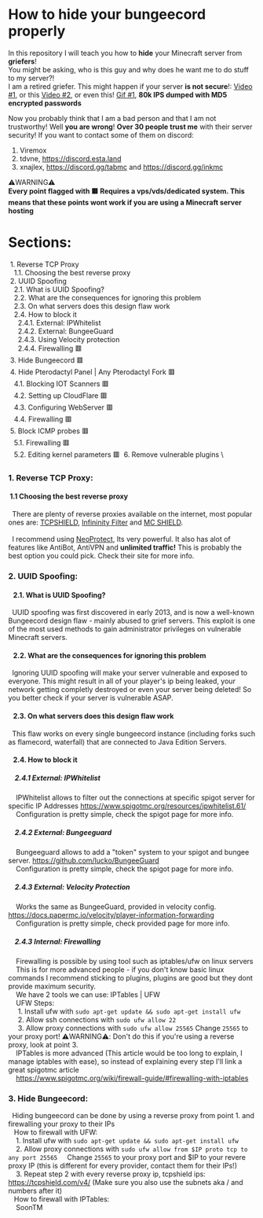 # How to hide your bungeecord properly

In this repository I will teach you how to **hide** your Minecraft server from **griefers**!\
You might be asking, who is this guy and why does he want me to do stuff to my server?!\
I am a retired griefer. This might happen if your server **is not secure**!: [Video #1](https://www.youtube.com/watch?v=-_N-j7jamjQ&), or this [Video #2](https://www.youtube.com/watch?v=ricF53F6fDE&t=118s), or even this! [Gif #1](https://cdn.discordapp.com/attachments/929111080276467723/989227429828653066/80k.mp4), **80k IPS dumped with MD5 encrypted passwords** 

Now you probably think that I am a bad person and that I am not trustworthy! Well **you are wrong**! **Over 30 people trust me** with their server security! If you want to contact some of them on discord: 
1. Viremox
2. tdvne, https://discord.esta.land
3. xnajlex, https://discord.gg/tabmc and https://discord.gg/inkmc

⚠️WARNING⚠️\
**Every point flagged with 🟥 Requires a vps/vds/dedicated system. This means that these points wont work if you are using a Minecraft server hosting**

<!--- Idk how to use markdown dont hate me please :) -->
# Sections:

&nbsp;1. Reverse TCP Proxy\
&nbsp;&nbsp;&nbsp;1.1. Choosing the best reverse proxy\
&nbsp;2. UUID Spoofing\
&nbsp;&nbsp;&nbsp;2.1. What is UUID Spoofing?\
&nbsp;&nbsp;&nbsp;2.2. What are the consequences for ignoring this problem\
&nbsp;&nbsp;&nbsp;2.3. On what servers does this design flaw work\
&nbsp;&nbsp;&nbsp;2.4. How to block it\
&nbsp;&nbsp;&nbsp;&nbsp;&nbsp;2.4.1. External: IPWhitelist\
&nbsp;&nbsp;&nbsp;&nbsp;&nbsp;2.4.2. External: BungeeGuard\
&nbsp;&nbsp;&nbsp;&nbsp;&nbsp;2.4.3. Using Velocity protection\
&nbsp;&nbsp;&nbsp;&nbsp;&nbsp;2.4.4. Firewalling 🟥\
&nbsp;3. Hide Bungeecord 🟥\
&nbsp;4. Hide Pterodactyl Panel | Any Pterodactyl Fork 🟥\
&nbsp;&nbsp;&nbsp;4.1. Blocking IOT Scanners 🟥\
&nbsp;&nbsp;&nbsp;4.2. Setting up CloudFlare 🟥\
&nbsp;&nbsp;&nbsp;4.3. Configuring WebServer 🟥\
&nbsp;&nbsp;&nbsp;4.4. Firewalling 🟥\
&nbsp;5. Block ICMP probes 🟥\
&nbsp;&nbsp;&nbsp;5.1. Firewalling 🟥\
&nbsp;&nbsp;&nbsp;5.2. Editing kernel parameters 🟥
&nbsp;6. Remove vulnerable plugins  \

### 1. Reverse TCP Proxy:
#### &nbsp;1.1 Choosing the best reverse proxy
&nbsp;&nbsp;There are plenty of reverse proxies available on the internet, most popular ones are: [TCPSHIELD](https://tcpshield.com/), [Infininity Filter](https://www.infinity-filter.com/) and [MC SHIELD](https://mcshield.com/).\
&nbsp;\
&nbsp;&nbsp;I recommend using [NeoProtect](https://neoprotect.net/), Its very powerful. It also has alot of features like AntiBot, AntiVPN and **unlimited traffic!** This is probably the best option you could pick. Check their site for more info.
### 2. UUID Spoofing:
#### &nbsp;&nbsp;&nbsp;2.1. What is UUID Spoofing?
&nbsp;&nbsp;UUID spoofing was first discovered in early 2013, and is now a well-known Bungeecord design flaw - mainly abused to grief servers. This exploit is one of the most used methods to gain administrator privileges on vulnerable Minecraft servers.
#### &nbsp;&nbsp;&nbsp;2.2. What are the consequences for ignoring this problem
&nbsp;&nbsp;Ignoring UUID spoofing will make your server vulnerable and exposed to everyone. This might result in all of your player's ip being leaked, your network getting completly destroyed or even your server being deleted! So you better check if your server is vulnerable ASAP.
#### &nbsp;&nbsp;&nbsp;2.3. On what servers does this design flaw work
&nbsp;&nbsp;This flaw works on every single bungeecord instance (including forks such as flamecord, waterfall) that are connected to Java Edition Servers.
#### &nbsp;&nbsp;&nbsp;2.4. How to block it
##### &nbsp;&nbsp;&nbsp;&nbsp;2.4.1 External: IPWhitelist
&nbsp;&nbsp;&nbsp;&nbsp;IPWhitelist allows to filter out the connections at specific spigot server for specific IP Addresses      https://www.spigotmc.org/resources/ipwhitelist.61/ \
&nbsp;&nbsp;&nbsp;&nbsp;Configuration is pretty simple, check the spigot page for more info.
##### &nbsp;&nbsp;&nbsp;&nbsp;2.4.2 External: Bungeeguard
&nbsp;&nbsp;&nbsp;&nbsp;Bungeeguard allows to add a "token" system to your spigot and bungee server. https://github.com/lucko/BungeeGuard \
&nbsp;&nbsp;&nbsp;&nbsp;Configuration is pretty simple, check the spigot page for more info.
##### &nbsp;&nbsp;&nbsp;&nbsp;2.4.3 External: Velocity Protection
&nbsp;&nbsp;&nbsp;&nbsp;Works the same as BungeeGuard, provided in velocity config. https://docs.papermc.io/velocity/player-information-forwarding \
&nbsp;&nbsp;&nbsp;&nbsp;Configuration is pretty simple, check provided page for more info.
##### &nbsp;&nbsp;&nbsp;&nbsp;2.4.3 Internal: Firewalling
&nbsp;&nbsp;&nbsp;&nbsp;Firewalling is possible by using tool such as iptables/ufw on linux servers \
&nbsp;&nbsp;&nbsp;&nbsp;This is for more advanced people - if you don't know basic linux commands I recommend sticking to plugins, plugins are good but they dont provide maximum security. \
&nbsp;&nbsp;&nbsp;&nbsp;We have 2 tools we can use: IPTables | UFW \
&nbsp;&nbsp;&nbsp;&nbsp;UFW Steps: \
&nbsp;&nbsp;&nbsp;&nbsp;&nbsp;1. Install ufw with ```sudo apt-get update && sudo apt-get install ufw``` \
&nbsp;&nbsp;&nbsp;&nbsp;&nbsp;2. Allow ssh connections with ```sudo ufw allow 22``` \
&nbsp;&nbsp;&nbsp;&nbsp;&nbsp;3. Allow proxy connections with ```sudo ufw allow 25565``` Change ```25565``` to your proxy port! ⚠️WARNING⚠️: Don't do this if you're using a reverse proxy, look at point 3.\
&nbsp;&nbsp;&nbsp;&nbsp;IPTables is more advanced (This article would be too long to explain, I manage iptables with ease), so instead of explaining every step I'll link a great spigotmc article \
&nbsp;&nbsp;&nbsp;&nbsp;https://www.spigotmc.org/wiki/firewall-guide/#firewalling-with-iptables
### 3. Hide Bungeecord:
&nbsp;&nbsp;Hiding bungeecord can be done by using a reverse proxy from point 1. and firewalling your proxy to their IPs \
&nbsp;&nbsp;&nbsp;How to firewall with UFW: \
&nbsp;&nbsp;&nbsp;&nbsp;1. Install ufw with ```sudo apt-get update && sudo apt-get install ufw``` \
&nbsp;&nbsp;&nbsp;&nbsp;2. Allow proxy connections with ```sudo ufw allow from $IP proto tcp to any port 25565```
&nbsp;&nbsp;&nbsp;&nbsp;Change ```25565``` to your proxy port and $IP to your revere proxy IP (this is different for every provider, contact them for their IPs!) \
&nbsp;&nbsp;&nbsp;&nbsp;3. Repeat step 2 with every reverse proxy ip, tcpshield ips: https://tcpshield.com/v4/ (Make sure you also use the subnets aka / and numbers after it) \
&nbsp;&nbsp;&nbsp;How to firewall with IPTables: \
&nbsp;&nbsp;&nbsp;&nbsp;SoonTM
